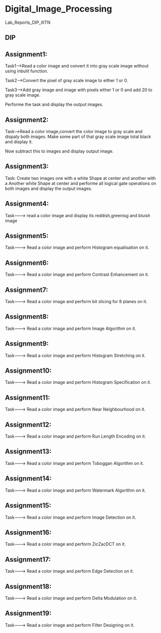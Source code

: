 # Digital_Image_Processing

Lab_Reports_DIP_IIITN


## DIP
## Assignment1:
Task1-->Read a color image and convert it into gray scale image without using inbulit function.

Task2-->Convert the pixel of gray scale image to either 1 or 0.

Task3-->Add gray image and image with pixels either 1 or 0 and add 20 to gray scale image.

Performe the task and display the output images. 


## Assignment2:
Task-->Read a color image,convert the color image to gray scale and dispaly both images.
Make some part of that gray scale image total black and display it.

Now subtract this to images and display output image.


## Assignment3:
Task: Create two images one with a white Shape at center and another with a Another white Shape at center and performe all logical gate operations on both images and display the output images.


## Assignment4:
Task---> read a color image and display its reddish,greenisg and bluish image

## Assignment5:
Task---> Read a color image and perform Histogram equalisation on it.

## Assignment6:
Task---> Read a color image and perform Contrast Enhancement on it.

## Assignment7:
Task---> Read a color image and perform bit slicing for 8 planes on it.


## Assignment8:
Task---> Read a color image and perform Image Algorithm on it.


## Assignment9:
Task---> Read a color image and perform Histogram Stretching on it.


## Assignment10:
Task---> Read a color image and perform Histogram Specification on it.


## Assignment11:
Task---> Read a color image and perform Near Neighbourhood on it.


## Assignment12:
Task---> Read a color image and perform Run Length Encoding on it.


## Assignment13:
Task---> Read a color image and perform Toboggan Algorithm on it.


## Assignment14:
Task---> Read a color image and perform Watermark Algorithm on it.


## Assignment15:
Task---> Read a color image and perform Image Detection on it.

## Assignment16:
Task---> Read a color image and perform ZicZacDCT on it.

## Assignment17:
Task---> Read a color image and perform Edge Detection on it.

## Assignment18:
Task---> Read a color image and perform Delta Modulation on it.

## Assignment19:
Task---> Read a color image and perform Filter Designing on it.



